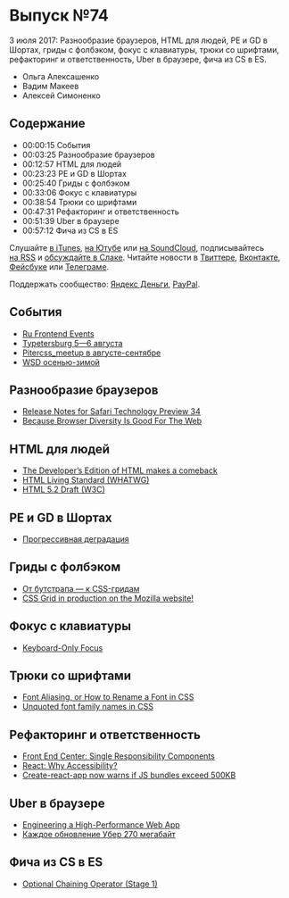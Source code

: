 # Выпуск №74

3 июля 2017: Разнообразие браузеров, HTML для людей, PE и GD в Шортах, гриды с фолбэком, фокус с клавиатуры, трюки со шрифтами, рефакторинг и ответственность, Uber в браузере, фича из CS в ES.

- Ольга Алексашенко
- Вадим Макеев
- Алексей Симоненко

## Содержание

- 00:00:15 События
- 00:03:25 Разнообразие браузеров
- 00:12:57 HTML для людей
- 00:23:23 PE и GD в Шортах
- 00:25:40 Гриды с фолбэком
- 00:33:06 Фокус с клавиатуры
- 00:38:54 Трюки со шрифтами
- 00:47:31 Рефакторинг и ответственность
- 00:51:39 Uber в браузере
- 00:57:12 Фича из CS в ES

Слушайте [в iTunes](https://itunes.apple.com/podcast/id1080500016), [на Ютубе](https://www.youtube.com/playlist?list=PLMBnwIwFEFHcwuevhsNXkFTcadeX5R1Go) или [на SoundCloud](https://soundcloud.com/web-standards), подписывайтесь [на RSS](https://web-standards.ru/podcast/feed/) и [обсуждайте в Слаке](http://slack.web-standards.ru/). Читайте новости в [Твиттере](https://twitter.com/webstandards_ru), [Вконтакте](https://vk.com/webstandards_ru), [Фейсбуке](https://www.facebook.com/webstandardsru) или [Телеграме](https://t.me/webstandards_ru).

Поддержать сообщество: [Яндекс Деньги](https://money.yandex.ru/to/41001119329753), [PayPal](https://www.paypal.me/pepelsbey).

## События

- [Ru Frontend Events](https://www.facebook.com/tenphi/posts/10213517714606581)
- [Typetersburg 5—6 августа](http://typetersburg.ru/2017/)
- [Pitercss_meetup в августе-сентябре](https://pitercss.timepad.ru/events/)
- [WSD осенью-зимой](https://wsd.events/)

## Разнообразие браузеров

- [Release Notes for Safari Technology Preview 34](https://webkit.org/blog/7760/release-notes-for-safari-technology-preview-34/)
- [Because Browser Diversity Is Good For The Web](https://medium.com/p/910d1cbcdf3b)

## HTML для людей

- [The Developer’s Edition of HTML makes a comeback](https://blog.whatwg.org/developers-edition-comeback)
- [HTML Living Standard (WHATWG)](https://html.spec.whatwg.org/multipage/)
- [HTML 5.2 Draft (W3C)](https://w3c.github.io/html/)

## PE и GD в Шортах

- [Прогрессивная деградация](https://youtu.be/sZleJiCCWP8?list=PLQJNT2fdCJngOj0mGZaTcZRyfSBTCWHe1)

## Гриды с фолбэком

- [От бутстрапа — к CSS-гридам](http://css-live.ru/articles/ot-butstrapa-k-css-gridam.html)
- [CSS Grid in production on the Mozilla website!](https://mobile.twitter.com/patrickbrosset/status/880457191626481665)

## Фокус с клавиатуры

- [Keyboard-Only Focus](http://kizu.ru/en/blog/keyboard-only-focus/)

## Трюки со шрифтами

- [Font Aliasing, or How to Rename a Font in CSS](https://www.zachleat.com/web/rename-font/)
- [Unquoted font family names in CSS](https://mathiasbynens.be/notes/unquoted-font-family)

## Рефакторинг и ответственность

- [Front End Center: Single Responsibility Components](https://youtu.be/pSdp92Up8O8)
- [React: Why Accessibility?](https://facebook.github.io/react/docs/accessibility.html)
- [Create-react-app now warns if JS bundles exceed 500KB](https://twitter.com/addyosmani/status/880229735766175744)

## Uber в браузере

- [Engineering a High-Performance Web App](https://eng.uber.com/m-uber/)
- [Каждое обновление Убер 270 мегабайт](https://twitter.com/wouldntfix/status/880080664984408064)

## Фича из CS в ES

- [Optional Chaining Operator (Stage 1)](https://github.com/babel/babel/pull/5813)

